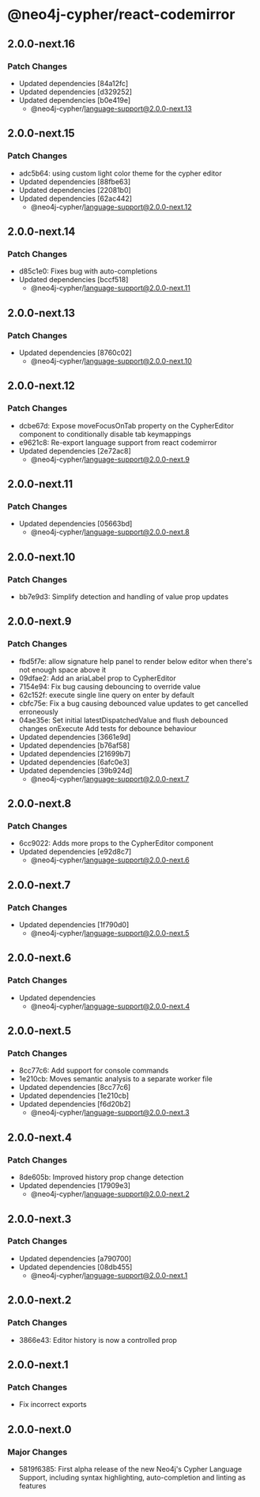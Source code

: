 # @neo4j-cypher/react-codemirror

## 2.0.0-next.16

### Patch Changes

- Updated dependencies [84a12fc]
- Updated dependencies [d329252]
- Updated dependencies [b0e419e]
  - @neo4j-cypher/language-support@2.0.0-next.13

## 2.0.0-next.15

### Patch Changes

- adc5b64: using custom light color theme for the cypher editor
- Updated dependencies [88fbe63]
- Updated dependencies [22081b0]
- Updated dependencies [62ac442]
  - @neo4j-cypher/language-support@2.0.0-next.12

## 2.0.0-next.14

### Patch Changes

- d85c1e0: Fixes bug with auto-completions
- Updated dependencies [bccf518]
  - @neo4j-cypher/language-support@2.0.0-next.11

## 2.0.0-next.13

### Patch Changes

- Updated dependencies [8760c02]
  - @neo4j-cypher/language-support@2.0.0-next.10

## 2.0.0-next.12

### Patch Changes

- dcbe67d: Expose moveFocusOnTab property on the CypherEditor component to conditionally disable tab keymappings
- e9621c8: Re-export language support from react codemirror
- Updated dependencies [2e72ac8]
  - @neo4j-cypher/language-support@2.0.0-next.9

## 2.0.0-next.11

### Patch Changes

- Updated dependencies [05663bd]
  - @neo4j-cypher/language-support@2.0.0-next.8

## 2.0.0-next.10

### Patch Changes

- bb7e9d3: Simplify detection and handling of value prop updates

## 2.0.0-next.9

### Patch Changes

- fbd5f7e: allow signature help panel to render below editor when there's not enough space above it
- 09dfae2: Add an ariaLabel prop to CypherEditor
- 7154e94: Fix bug causing debouncing to override value
- 62c152f: execute single line query on enter by default
- cbfc75e: Fix a bug causing debounced value updates to get cancelled erroneously
- 04ae35e: Set initial latestDispatchedValue and flush debounced changes onExecute
  Add tests for debounce behaviour
- Updated dependencies [3661e9d]
- Updated dependencies [b76af58]
- Updated dependencies [21699b7]
- Updated dependencies [6afc0e3]
- Updated dependencies [39b924d]
  - @neo4j-cypher/language-support@2.0.0-next.7

## 2.0.0-next.8

### Patch Changes

- 6cc9022: Adds more props to the CypherEditor component
- Updated dependencies [e92d8c7]
  - @neo4j-cypher/language-support@2.0.0-next.6

## 2.0.0-next.7

### Patch Changes

- Updated dependencies [1f790d0]
  - @neo4j-cypher/language-support@2.0.0-next.5

## 2.0.0-next.6

### Patch Changes

- Updated dependencies
  - @neo4j-cypher/language-support@2.0.0-next.4

## 2.0.0-next.5

### Patch Changes

- 8cc77c6: Add support for console commands
- 1e210cb: Moves semantic analysis to a separate worker file
- Updated dependencies [8cc77c6]
- Updated dependencies [1e210cb]
- Updated dependencies [f6d20b2]
  - @neo4j-cypher/language-support@2.0.0-next.3

## 2.0.0-next.4

### Patch Changes

- 8de605b: Improved history prop change detection
- Updated dependencies [17909e3]
  - @neo4j-cypher/language-support@2.0.0-next.2

## 2.0.0-next.3

### Patch Changes

- Updated dependencies [a790700]
- Updated dependencies [08db455]
  - @neo4j-cypher/language-support@2.0.0-next.1

## 2.0.0-next.2

### Patch Changes

- 3866e43: Editor history is now a controlled prop

## 2.0.0-next.1

### Patch Changes

- Fix incorrect exports

## 2.0.0-next.0

### Major Changes

- 5819f6385: First alpha release of the new Neo4j's Cypher Language Support, including syntax highlighting, auto-completion and linting as features
